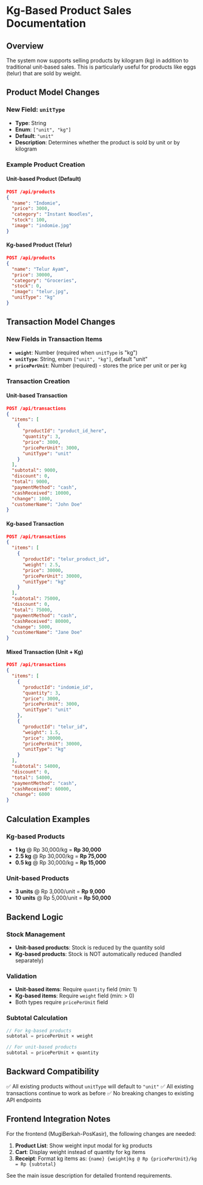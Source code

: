 # Kg-Based Product Sales Documentation

## Overview
The system now supports selling products by kilogram (kg) in addition to traditional unit-based sales. This is particularly useful for products like eggs (telur) that are sold by weight.

## Product Model Changes

### New Field: `unitType`
- **Type**: String
- **Enum**: `["unit", "kg"]`
- **Default**: `"unit"`
- **Description**: Determines whether the product is sold by unit or by kilogram

### Example Product Creation

#### Unit-based Product (Default)
```json
POST /api/products
{
  "name": "Indomie",
  "price": 3000,
  "category": "Instant Noodles",
  "stock": 100,
  "image": "indomie.jpg"
}
```

#### Kg-based Product (Telur)
```json
POST /api/products
{
  "name": "Telur Ayam",
  "price": 30000,
  "category": "Groceries",
  "stock": 0,
  "image": "telur.jpg",
  "unitType": "kg"
}
```

## Transaction Model Changes

### New Fields in Transaction Items
- **`weight`**: Number (required when `unitType` is "kg")
- **`unitType`**: String, enum `["unit", "kg"]`, default "unit"
- **`pricePerUnit`**: Number (required) - stores the price per unit or per kg

### Transaction Creation

#### Unit-based Transaction
```json
POST /api/transactions
{
  "items": [
    {
      "productId": "product_id_here",
      "quantity": 3,
      "price": 3000,
      "pricePerUnit": 3000,
      "unitType": "unit"
    }
  ],
  "subtotal": 9000,
  "discount": 0,
  "total": 9000,
  "paymentMethod": "cash",
  "cashReceived": 10000,
  "change": 1000,
  "customerName": "John Doe"
}
```

#### Kg-based Transaction
```json
POST /api/transactions
{
  "items": [
    {
      "productId": "telur_product_id",
      "weight": 2.5,
      "price": 30000,
      "pricePerUnit": 30000,
      "unitType": "kg"
    }
  ],
  "subtotal": 75000,
  "discount": 0,
  "total": 75000,
  "paymentMethod": "cash",
  "cashReceived": 80000,
  "change": 5000,
  "customerName": "Jane Doe"
}
```

#### Mixed Transaction (Unit + Kg)
```json
POST /api/transactions
{
  "items": [
    {
      "productId": "indomie_id",
      "quantity": 3,
      "price": 3000,
      "pricePerUnit": 3000,
      "unitType": "unit"
    },
    {
      "productId": "telur_id",
      "weight": 1.5,
      "price": 30000,
      "pricePerUnit": 30000,
      "unitType": "kg"
    }
  ],
  "subtotal": 54000,
  "discount": 0,
  "total": 54000,
  "paymentMethod": "cash",
  "cashReceived": 60000,
  "change": 6000
}
```

## Calculation Examples

### Kg-based Products
- **1 kg** @ Rp 30,000/kg = **Rp 30,000**
- **2.5 kg** @ Rp 30,000/kg = **Rp 75,000**
- **0.5 kg** @ Rp 30,000/kg = **Rp 15,000**

### Unit-based Products
- **3 units** @ Rp 3,000/unit = **Rp 9,000**
- **10 units** @ Rp 5,000/unit = **Rp 50,000**

## Backend Logic

### Stock Management
- **Unit-based products**: Stock is reduced by the quantity sold
- **Kg-based products**: Stock is NOT automatically reduced (handled separately)

### Validation
- **Unit-based items**: Require `quantity` field (min: 1)
- **Kg-based items**: Require `weight` field (min: > 0)
- Both types require `pricePerUnit` field

### Subtotal Calculation
```javascript
// For kg-based products
subtotal = pricePerUnit × weight

// For unit-based products
subtotal = pricePerUnit × quantity
```

## Backward Compatibility

✅ All existing products without `unitType` will default to `"unit"`
✅ All existing transactions continue to work as before
✅ No breaking changes to existing API endpoints

## Frontend Integration Notes

For the frontend (MugiBerkah-PosKasir), the following changes are needed:

1. **Product List**: Show weight input modal for kg products
2. **Cart**: Display weight instead of quantity for kg items
3. **Receipt**: Format kg items as: `{name} {weight}kg @ Rp {pricePerUnit}/kg = Rp {subtotal}`

See the main issue description for detailed frontend requirements.
